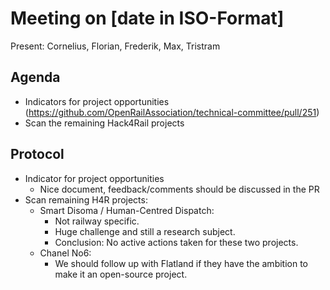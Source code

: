 
# Meeting on [date in ISO-Format]

Present: Cornelius, Florian, Frederik, Max, Tristram

## Agenda

* Indicators for project opportunities (https://github.com/OpenRailAssociation/technical-committee/pull/251)
* Scan the remaining Hack4Rail projects

## Protocol
* Indicator for project opportunities
  * Nice document, feedback/comments should be discussed in the PR
* Scan remaining H4R projects:
  * Smart Disoma / Human-Centred Dispatch:
    * Not railway specific.
    * Huge challenge and still a research subject.
    * Conclusion: No active actions taken for these two projects.
  * Chanel No6:
    * We should follow up with Flatland if they have the ambition to make it an open-source project.
